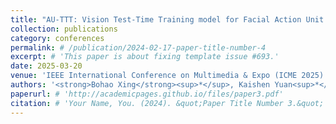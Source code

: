 ```yaml
---
title: "AU-TTT: Vision Test-Time Training model for Facial Action Unit Detection"
collection: publications
category: conferences
permalink: # /publication/2024-02-17-paper-title-number-4
excerpt: # 'This paper is about fixing template issue #693.'
date: 2025-03-20
venue: 'IEEE International Conference on Multimedia & Expo (ICME 2025)'
authors: '<strong>Bohao Xing</strong><sup>*</sup>, Kaishen Yuan<sup>*</sup>, Zitong Yu, Xin Liu, Heikki Kälviäinen'
paperurl: # 'http://academicpages.github.io/files/paper3.pdf'
citation: # 'Your Name, You. (2024). &quot;Paper Title Number 3.&quot; <i>GitHub Journal of Bugs</i>. 1(3).'
---
```

